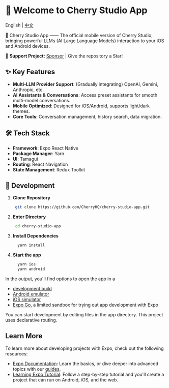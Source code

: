 # 🍒 Welcome to Cherry Studio App

English | [中文](./README-zh.md)

🍒 Cherry Studio App —— The official mobile version of Cherry Studio, bringing powerful LLMs (AI Large Language Models) interaction to your iOS and Android devices.

🌟 **Support Project:** [Sponsor](https://github.com/CherryHQ/cherry-studio/blob/main/docs/sponsor.md) | Give the repository a Star!

## ✨ Key Features

- **Multi-LLM Provider Support**: (Gradually integrating) OpenAI, Gemini, Anthropic, etc.
- **AI Assistants & Conversations**: Access preset assistants for smooth multi-model conversations.
- **Mobile Optimized**: Designed for iOS/Android, supports light/dark themes.
- **Core Tools**: Conversation management, history search, data migration.

## 🛠️ Tech Stack

- **Framework**: Expo React Native
- **Package Manager**: Yarn
- **UI**: Tamagui
- **Routing**: React Navigation
- **State Management**: Redux Toolkit

## 🚀 Development

1. **Clone Repository**

   ```bash
    git clone https://github.com/CherryHQ/cherry-studio-app.git
   ```

2. **Enter Directory**

   ```bash
    cd cherry-studio-app
   ```

3. **Install Dependencies**

   ```bash
     yarn install
   ```

4. **Start the app**

   ```bash
     yarn ios
     yarn android
   ```

In the output, you'll find options to open the app in a

- [development build](https://docs.expo.dev/develop/development-builds/introduction/)
- [Android emulator](https://docs.expo.dev/workflow/android-studio-emulator/)
- [iOS simulator](https://docs.expo.dev/workflow/ios-simulator/)
- [Expo Go](https://expo.dev/go), a limited sandbox for trying out app development with Expo

You can start development by editing files in the app directory. This project uses declarative routing.

## Learn More

To learn more about developing projects with Expo, check out the following resources:

- [Expo Documentation](https://docs.expo.dev/): Learn the basics, or dive deeper into advanced topics with our [guides](https://docs.expo.dev/guides).
- [Learning Expo Tutorial](https://docs.expo.dev/tutorial/introduction/): Follow a step-by-step tutorial and you'll create a project that can run on Android, iOS, and the web.
